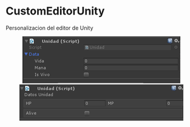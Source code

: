 # CustomEditorUnity
Personalizacion del editor de Unity

<p align="center"><img src="https://github.com/MoonAntonio/CustomEditorUnity/blob/master/res/customEditorPrev01.png?raw=true"><img src="https://github.com/MoonAntonio/CustomEditorUnity/blob/master/res/customEditorPrev02.png?raw=true"></p>

